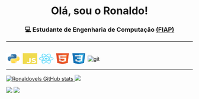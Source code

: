 <h1 align="center">Olá, sou o Ronaldo!</h1>
<h3 align="center">💻 Estudante de Engenharia de Computação <a href="https://www.fiap.com.br">(FIAP)</a></h3>

__________________________________________________________________________________________________________________________________________



<div style="display: inline_block"><br>
  <img align="center" alt="Python" height="30" width="40" src="https://raw.githubusercontent.com/devicons/devicon/master/icons/python/python-original.svg">
  <img align="center" alt="Js" height="30" width="40" src="https://raw.githubusercontent.com/devicons/devicon/master/icons/javascript/javascript-plain.svg">
  <img align="center" alt="React" height="30" width="40" src="https://raw.githubusercontent.com/devicons/devicon/master/icons/react/react-original.svg">
  <img align="center" alt="HTML" height="30" width="40" src="https://raw.githubusercontent.com/devicons/devicon/master/icons/html5/html5-original.svg">
  <img align="center" alt="CSS" height="30" width="40" src="https://raw.githubusercontent.com/devicons/devicon/master/icons/css3/css3-original.svg">
  <img align="center" alt="git" height="30" width="40" src="https://user-images.githubusercontent.com/25181517/192108372-f71d70ac-7ae6-4c0d-8395-51d8870c2ef0.png"/>
</div>

___________________________________________________________________________________________________________________________________________


<div>
  <a href="https://github.com/ronaldovels">
    
  ![Ronaldovels GitHub stats](https://github-readme-stats.vercel.app/api?username=ronaldovels&show_icons=true&theme=midnight-purple)
  <img height="180em" src="https://github-readme-stats.vercel.app/api/top-langs/?username=ronaldovels&layout=compact&langs_count=7&theme=midnight-purple"/>
  
</div>

<div>
  <a href = "mailto:ronaldovf24@gmail.com"><img src="https://img.shields.io/badge/-Gmail-%23333?style=for-the-badge&logo=gmail&logoColor=white" target="_blank"></a>
  <a href="https://www.linkedin.com/in/ronaldoveloso/" target="_blank"><img src="https://img.shields.io/badge/-LinkedIn-%230077B5?style=for-the-badge&logo=linkedin&logoColor=white" target="_blank"></a>
</div>
